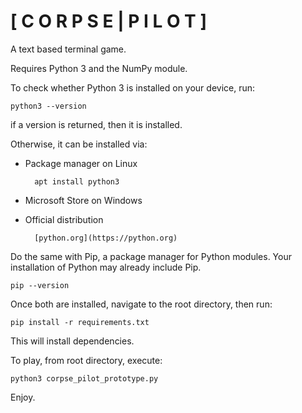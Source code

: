# [  C O R P S E  |  P I L O T  ]

A text based terminal game.

Requires Python 3 and the NumPy module.

To check whether Python 3 is installed on your device, run:

    python3 --version

if a version is returned, then it is installed.

Otherwise, it can be installed via:

* Package manager on Linux

        apt install python3

* Microsoft Store on Windows

* Official distribution

        [python.org](https://python.org)

Do the same with Pip, a package manager for Python modules.
Your installation of Python may already include Pip.

    pip --version

Once both are installed, navigate to the root directory, then run:

    pip install -r requirements.txt

This will install dependencies.

To play, from root directory, execute:

    python3 corpse_pilot_prototype.py

Enjoy.
